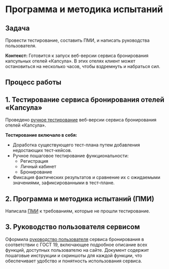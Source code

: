 #  Программа и методика испытаний

## Задача
Провести тестирование, составить ПМИ, и написать руководства пользователя.

**Контекст:** Готовится к запуск веб-версии сервиса бронирования капсульных отелей «Капсула». В этих отелях клиент может остановиться на несколько часов, чтобы вздремнуть и набраться сил.



## Процесс работы

## 1. Тестирование сервиса бронирования отелей «Капсула»


Проведено [ручное тестирование](https://docs.google.com/document/d/1WNXPHyEam6Fkq6Qedc5dbRDaFuMG4HD8bjW1-3ZqGJY/edit?usp=sharing) веб-версии сервиса бронирования отелей «Капсула». 

**Тестирование включало в себя:**

*   Доработка существующего тест-плана путем добавления недостающих тест-кейсов.
*   Ручное пошаговое тестирование функциональности:
    *   Регистрация
    *   Личный кабинет
    *   Бронирование
*   Фиксация фактических результатов и сравнение их с ожидаемыми значениями, зафиксированными в тест-плане.


## 2. Программа и методика испытаний (ПМИ)
Написала [ПМИ](https://docs.google.com/document/d/1e-2v-7u_E8PomZiKhsM9sCugkYZWKzaoI_AaSVLYV5o/edit?usp=sharing) к требованиям, которые не прошли тестирование.


## 3. Руководство пользователя сервисом

Оформила [руководство пользователя](https://docs.google.com/document/d/1GQAcUklZHk3yB9I_g3libIv5hpxtc3Zn-eZhj6eK2ks/edit?usp=sharing) сервиса бронирования в соответствии с ГОСТ 19, включающее подробное описание всех функций, доступных пользователю на сайте.  Документ содержит пошаговые инструкции и скриншоты для каждой функции, что обеспечивает удобство и понятность использования сервиса.
